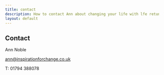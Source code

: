 ```yaml
---
title: contact
description: How to contact Ann about changing your life with lfe retuning.
layout: default
---
```

## Contact

Ann Noble

ann@inspirationforchange.co.uk

T: 01794 388078